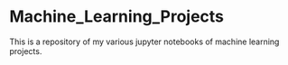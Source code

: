# Machine_Learning_Projects
This is a repository of my various jupyter notebooks of machine learning projects. 
